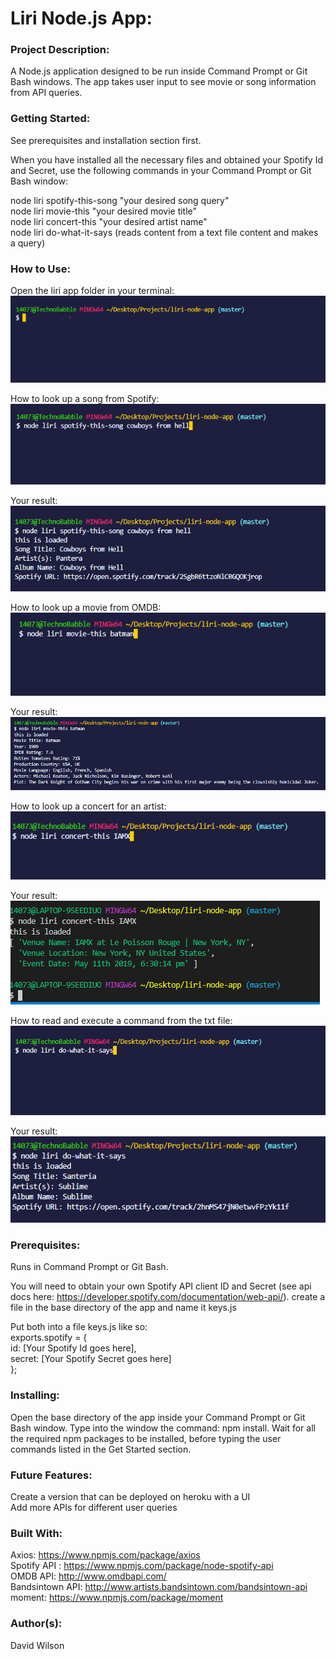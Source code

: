 # **Liri Node.js App:**

### **Project Description:**

A Node.js application designed to be run inside Command Prompt or Git Bash windows. The app takes user input to see movie or song information from API queries.

### **Getting Started:**

See prerequisites and installation section first. <br/>

When you have installed all the necessary files and obtained your Spotify Id and Secret, use the following commands in your Command Prompt or Git Bash window:

node liri spotify-this-song "your desired song query" <br/>
node liri movie-this "your desired movie title" <br/>
node liri concert-this "your desired artist name" <br/>
node liri do-what-it-says (reads content from a text file content and makes a query)

### **How to Use:**

Open the liri app folder in your terminal: <br/>
![Liri App Photo](https://github.com/Moldysmurf38/liri-node-app/blob/master/Example_Images/liriapp1.png)

How to look up a song from Spotify: <br/>
![Liri App Photo](https://github.com/Moldysmurf38/liri-node-app/blob/master/Example_Images/liriapp2.png)

Your result: <br/>
![Liri App Photo](https://github.com/Moldysmurf38/liri-node-app/blob/master/Example_Images/liriapp3.png)

How to look up a movie from OMDB: <br/>
![Liri App Photo](https://github.com/Moldysmurf38/liri-node-app/blob/master/Example_Images/liriapp4.png)

Your result: <br/>
![Liri App Photo](https://github.com/Moldysmurf38/liri-node-app/blob/master/Example_Images/liriapp5.png)

How to look up a concert for an artist: <br/>
![Liri App Photo](https://github.com/Moldysmurf38/liri-node-app/blob/master/Example_Images/liriapp6.png)

Your result: <br/>
![Liri App Photo](https://github.com/Moldysmurf38/liri-node-app/blob/master/Example_Images/liriapp7.png)

How to read and execute a command from the txt file: <br/>
![Liri App Photo](https://github.com/Moldysmurf38/liri-node-app/blob/master/Example_Images/liriapp8.png)

Your result: <br/>
![Liri App Photo](https://github.com/Moldysmurf38/liri-node-app/blob/master/Example_Images/liriapp9.png)

### **Prerequisites:**

Runs in Command Prompt or Git Bash.

You will need to obtain your own Spotify API client ID and Secret (see api docs here: https://developer.spotify.com/documentation/web-api/). create a file in the base directory of the app and name it keys.js

Put both into a file keys.js like so: <br/>
exports.spotify = { <br/>
  id: [Your Spotify Id goes here], <br/>
  secret: [Your Spotify Secret goes here] <br/>
};

### **Installing:**

Open the base directory of the app inside your Command Prompt or Git Bash window. Type into the window the command: npm install. Wait for all the required npm packages to be installed, before typing the user commands listed in the Get Started section.

### **Future Features:**

Create a version that can be deployed on heroku with a UI <br/>
Add more APIs for different user queries <br/>

### **Built With:**

Axios: https://www.npmjs.com/package/axios <br/>
Spotify API : https://www.npmjs.com/package/node-spotify-api <br/>
OMDB API: http://www.omdbapi.com/ <br/>
Bandsintown API: http://www.artists.bandsintown.com/bandsintown-api <br/>
moment: https://www.npmjs.com/package/moment <br/>

### **Author(s):**

David Wilson
